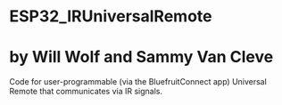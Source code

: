 # ESP32_IRUniversalRemote
# by Will Wolf and Sammy Van Cleve

Code for user-programmable (via the BluefruitConnect app) Universal Remote that communicates via IR signals.
